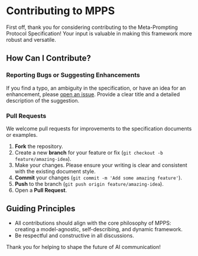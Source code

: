 # Contributing to MPPS

First off, thank you for considering contributing to the Meta-Prompting Protocol Specification! Your input is valuable in making this framework more robust and versatile.

## How Can I Contribute?

### Reporting Bugs or Suggesting Enhancements
If you find a typo, an ambiguity in the specification, or have an idea for an enhancement, please [open an issue](https://github.com/gabrielbarberini/mpps-protocol/issues). Provide a clear title and a detailed description of the suggestion.

### Pull Requests
We welcome pull requests for improvements to the specification documents or examples.

1.  **Fork** the repository.
2.  Create a new **branch** for your feature or fix (`git checkout -b feature/amazing-idea`).
3.  Make your changes. Please ensure your writing is clear and consistent with the existing document style.
4.  **Commit** your changes (`git commit -m 'Add some amazing feature'`).
5.  **Push** to the branch (`git push origin feature/amazing-idea`).
6.  Open a **Pull Request**.

## Guiding Principles
- All contributions should align with the core philosophy of MPPS: creating a model-agnostic, self-describing, and dynamic framework.
- Be respectful and constructive in all discussions.

Thank you for helping to shape the future of AI communication!
